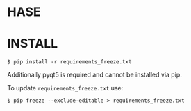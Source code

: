 # HASE

# INSTALL

```console
$ pip install -r requirements_freeze.txt
```

Additionally pyqt5 is required and cannot be installed via pip.

To update `requirements_freeze.txt` use:

```console
$ pip freeze --exclude-editable > requirements_freeze.txt
```

